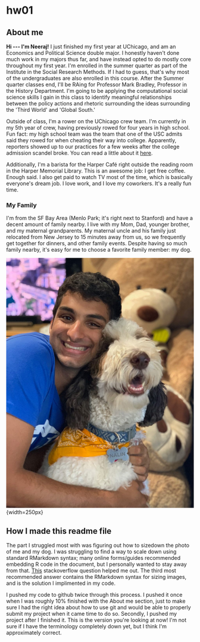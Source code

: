 # hw01

## About me
**Hi --- I'm Neeraj!** I just finished my first year at UChicago, and am an Economics and Political Science double major. I honestly haven't done much work in my majors thus far, and have instead opted to do mostly core throughout my first year. I'm enrolled in the summer quarter as part of the Institute in the Social Research Methods. If I had to guess, that's why most of the undergraduates are also enrolled in this course. After the Summer quarter classes end, I'll be RAing for Professor Mark Bradley, Professor in the History Department. I'm going to be applying the computational social science skills I gain in this class to identify meaningful relationships between the policy actions and rhetoric surrounding the ideas surrounding the 'Third World' and 'Global South.'

Outside of class, I'm a rower on the UChicago crew team. I'm currently in my 5th year of crew, having previously rowed for four years in high school. Fun fact: my high school team was the team that one of the USC admits said they rowed for when cheating their way into college. Apparently, reporters showed up to our practices for a few weeks after the college admission scandel broke. You can read a little about it [here](https://www.nydailynews.com/news/national/ny-redwood-scullers-college-bribery-scandal-20190324-k3zrvb55grhwzcr6r2djmjfgmy-story.html).

Additionally, I'm a barista for the Harper Café right outside the reading room in the Harper Memorial Library. This is an awesome job: I get free coffee. Enough said. I also get paid to watch TV most of the time, which is basically everyone's dream job. I love work, and I love my coworkers. It's a really fun time. 

### My Family
I'm from the SF Bay Area (Menlo Park; it's right next to Stanford) and have a decent amount of family nearby. I live with my Mom, Dad, younger brother, and my maternal grandparents. My maternal uncle and his family just relocated from New Jersey to  15 minutes away from us, so we frequently get together for dinners, and other family events. Despite having so much family nearby, it's easy for me to choose a favorite family member: my dog. 

![Me and my beautiful boy. Isn't portrait mode amazing. ](NeerajAndNalin.jpg){width=250px}

## How I made this readme file

The part I struggled most with was figuring out how to sizedown the photo of me and my dog. I was struggling to find a way to scale down using standard RMarkdown syntax; many online forms/guides recommended embedding R code in the document, but I personally wanted to stay away from that. [This](https://stackoverflow.com/questions/15625990/how-to-set-size-for-local-image-using-knitr-for-markdown) stackoverflow question helped me out. The third most recommended answer contains the RMarkdown syntax for sizing images, and is the solution I implimented in my code. 

I pushed my code to github twice through this process. I pushed it once when I was roughly 10% finished with the About me section, just to make sure I had the right idea about how to use git and would be able to properly submit my project when it came time to do so. Secondly, I pushed my project after I finished it. This is the version you're looking at now! I'm not sure if I have the terminology completely down yet, but I think I'm approximately correct. 
